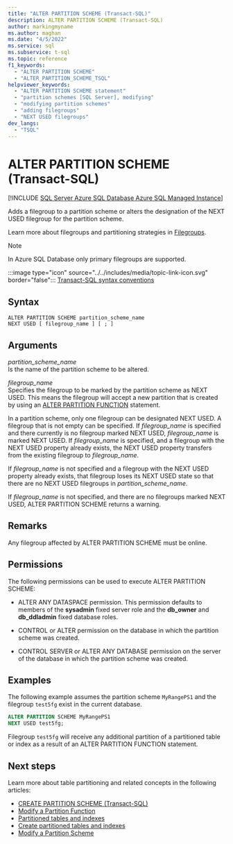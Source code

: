 ```yaml
---
title: "ALTER PARTITION SCHEME (Transact-SQL)"
description: ALTER PARTITION SCHEME (Transact-SQL)
author: markingmyname
ms.author: maghan
ms.date: "4/5/2022"
ms.service: sql
ms.subservice: t-sql
ms.topic: reference
f1_keywords:
  - "ALTER PARTITION SCHEME"
  - "ALTER_PARTITION_SCHEME_TSQL"
helpviewer_keywords:
  - "ALTER PARTITION SCHEME statement"
  - "partition schemes [SQL Server], modifying"
  - "modifying partition schemes"
  - "adding filegroups"
  - "NEXT USED filegroups"
dev_langs:
  - "TSQL"
---
```

# ALTER PARTITION SCHEME (Transact-SQL)

[!INCLUDE [SQL Server Azure SQL Database Azure SQL Managed Instance](../../includes/applies-to-version/sql-asdb-asdbmi.md)]

Adds a filegroup to a partition scheme or alters the designation of the NEXT USED filegroup for the partition scheme.

Learn more about filegroups and partitioning strategies in [Filegroups](../../relational-databases/partitions/partitioned-tables-and-indexes.md#filegroups).

>[!NOTE]
>In Azure SQL Database only primary filegroups are supported.  
  
:::image type="icon" source="../../includes/media/topic-link-icon.svg" border="false"::: [Transact-SQL syntax conventions](../../t-sql/language-elements/transact-sql-syntax-conventions-transact-sql.md)  
  
## Syntax  
  
```syntaxsql
ALTER PARTITION SCHEME partition_scheme_name   
NEXT USED [ filegroup_name ] [ ; ]  
```  
  

## Arguments

*partition_scheme_name*  
Is the name of the partition scheme to be altered.  
  
*filegroup_name*  
Specifies the filegroup to be marked by the partition scheme as NEXT USED. This means the filegroup will accept a new partition that is created by using an [ALTER PARTITION FUNCTION](../../t-sql/statements/alter-partition-function-transact-sql.md) statement.  
  
In a partition scheme, only one filegroup can be designated NEXT USED. A filegroup that is not empty can be specified. If *filegroup_name* is specified and there currently is no filegroup marked NEXT USED, *filegroup_name* is marked NEXT USED. If *filegroup_name* is specified, and a filegroup with the NEXT USED property already exists, the NEXT USED property transfers from the existing filegroup to *filegroup_name*.  
  
If *filegroup_name* is not specified and a filegroup with the NEXT USED property already exists, that filegroup loses its NEXT USED state so that there are no NEXT USED filegroups in *partition_scheme_name*.  
  
If *filegroup_name* is not specified, and there are no filegroups marked NEXT USED, ALTER PARTITION SCHEME returns a warning.  
  
## Remarks  

Any filegroup affected by ALTER PARTITION SCHEME must be online.  
  
## Permissions  

The following permissions can be used to execute ALTER PARTITION SCHEME:  
  
-   ALTER ANY DATASPACE permission. This permission defaults to members of the **sysadmin** fixed server role and the **db_owner** and **db_ddladmin** fixed database roles.  
  
-   CONTROL or ALTER permission on the database in which the partition scheme was created.  
  
-   CONTROL SERVER or ALTER ANY DATABASE permission on the server of the database in which the partition scheme was created.  
  
## Examples  

The following example assumes the partition scheme `MyRangePS1` and the filegroup `test5fg` exist in the current database.  
  
```sql  
ALTER PARTITION SCHEME MyRangePS1  
NEXT USED test5fg;  
```  
  
Filegroup `test5fg` will receive any additional partition of a partitioned table or index as a result of an ALTER PARTITION FUNCTION statement.  
  
## Next steps

Learn more about table partitioning and related concepts in the following articles:

- [CREATE PARTITION SCHEME &#40;Transact-SQL&#41;](../../t-sql/statements/create-partition-scheme-transact-sql.md)
- [Modify a Partition Function](../../relational-databases/partitions/modify-a-partition-function.md)
- [Partitioned tables and indexes](../../relational-databases/partitions/partitioned-tables-and-indexes.md)
- [Create partitioned tables and indexes](../../relational-databases/partitions/create-partitioned-tables-and-indexes.md)
- [Modify a Partition Scheme](../../relational-databases/partitions/modify-a-partition-scheme.md)
